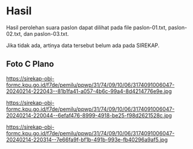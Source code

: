 # Hasil

Hasil perolehan suara paslon dapat dilihat pada file paslon-01.txt, paslon-02.txt, dan paslon-03.txt.

Jika tidak ada, artinya data tersebut belum ada pada SIREKAP.

## Foto C Plano

https://sirekap-obj-formc.kpu.go.id/f7de/pemilu/ppwp/31/74/09/10/06/3174091006047-20240214-222043--81b1fa41-a057-4b6c-99a4-8d4214776e9e.jpg

https://sirekap-obj-formc.kpu.go.id/f7de/pemilu/ppwp/31/74/09/10/06/3174091006047-20240214-220044--6efaf476-8999-4918-be25-f98d2621528c.jpg

https://sirekap-obj-formc.kpu.go.id/f7de/pemilu/ppwp/31/74/09/10/06/3174091006047-20240214-220314--7e66fa9f-bf1b-491b-993e-fb40296a9af5.jpg
